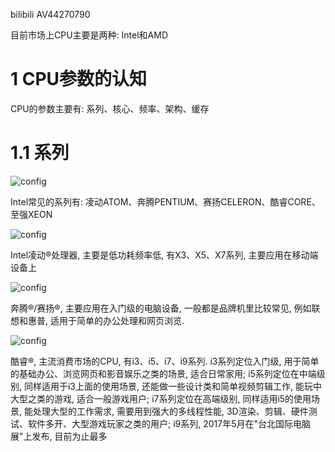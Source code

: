 bilibili AV44270790

目前市场上CPU主要是两种: Intel和AMD

# 1 CPU参数的认知

CPU的参数主要有: 系列、核心、频率、架构、缓存

# 1.1 系列

![config](./imags/1.jpeg)

Intel常见的系列有: 凌动ATOM、奔腾PENTIUM、赛扬CELERON、酷睿CORE、至强XEON

![config](./imags/2.jpeg)

Intel凌动®️处理器, 主要是低功耗频率低, 有X3、X5、X7系列, 主要应用在移动端设备上

![config](./imags/3.jpeg)

奔腾®️/赛扬®️, 主要应用在入门级的电脑设备, 一般都是品牌机里比较常见, 例如联想和惠普, 适用于简单的办公处理和网页浏览.

![config](./imags/4.jpeg)

酷睿®️, 主流消费市场的CPU, 有i3、i5、i7、i9系列. i3系列定位入门级, 用于简单的基础办公、浏览网页和影音娱乐之类的场景, 适合日常家用; i5系列定位在中端级别, 同样适用于i3上面的使用场景, 还能做一些设计类和简单视频剪辑工作, 能玩中大型之类的游戏, 适合一般游戏用户; i7系列定位在高端级别, 同样适用i5的使用场景, 能处理大型的工作需求, 需要用到强大的多线程性能, 3D渲染、剪辑、硬件测试、软件多开、大型游戏玩家之类的用户; i9系列, 2017年5月在"台北国际电脑展"上发布, 目前为止最多
